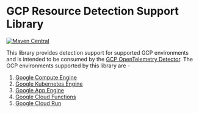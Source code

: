 # GCP Resource Detection Support Library

[![Maven Central][maven-image]][maven-url]

This library provides detection support for supported GCP environments and is intended to be consumed by the [GCP OpenTelemetry Detector](../resources/README.md).
The GCP environments supported by this library are - 
1. [Google Compute Engine](https://cloud.google.com/compute?hl=en)
2. [Google Kubernetes Engine](https://cloud.google.com/kubernetes-engine?hl=en)
3. [Google App Engine](https://cloud.google.com/appengine?hl=en)
4. [Google Cloud Functions](https://cloud.google.com/functions?hl=en)
5. [Google Cloud Run](https://cloud.google.com/run?hl=en)

[maven-image]: https://maven-badges.herokuapp.com/maven-central/com.google.cloud.opentelemetry/detector-resources-support/badge.svg
[maven-url]: https://maven-badges.herokuapp.com/maven-central/com.google.cloud.opentelemetry/detector-resources-support
